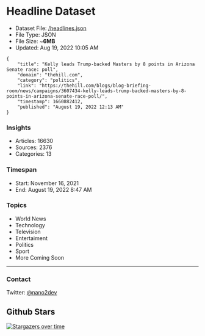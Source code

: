 # Headline Dataset

- Dataset File: [/headlines.json](https://raw.githubusercontent.com/fwd/news/master/headlines.json) 
- File Type: JSON
- File Size: ~**6MB**
- Updated: Aug 19, 2022 10:05 AM

```
{
    "title": "Kelly leads Trump-backed Masters by 8 points in Arizona Senate race: poll",
    "domain": "thehill.com",
    "category": "politics",
    "link": "https://thehill.com/blogs/blog-briefing-room/news/campaigns/3607434-kelly-leads-trump-backed-masters-by-8-points-in-arizona-senate-race-poll/",
    "timestamp": 1660882412,
    "published": "August 19, 2022 12:13 AM"
}
```

### Insights

- Articles: 16630
- Sources: 2376
- Categories: 13

### Timespan

- Start: November 16, 2021
- End: August 19, 2022 8:47 AM

### Topics

- World News
- Technology
- Television
- Entertaiment
- Politics
- Sport
- More Coming Soon

---

### Contact 

Twitter: [@nano2dev](https://twitter.com/nano2dev)

## Github Stars

[![Stargazers over time](https://starchart.cc/fwd/news.svg)](https://starchart.cc/fwd/news)
	